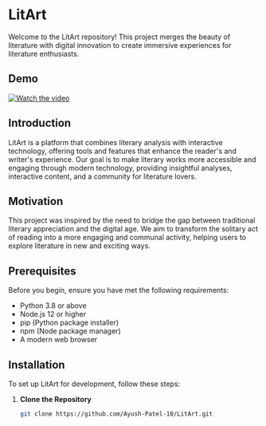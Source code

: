 # LitArt

Welcome to the LitArt repository! This project merges the beauty of literature with digital innovation to create immersive experiences for literature enthusiasts.

## Demo

[![Watch the video](path_to_thumbnail_image.jpg)](https://youtu.be/a37PRIFudGw)


## Introduction

LitArt is a platform that combines literary analysis with interactive technology, offering tools and features that enhance the reader's and writer's experience. Our goal is to make literary works more accessible and engaging through modern technology, providing insightful analyses, interactive content, and a community for literature lovers.

## Motivation

This project was inspired by the need to bridge the gap between traditional literary appreciation and the digital age. We aim to transform the solitary act of reading into a more engaging and communal activity, helping users to explore literature in new and exciting ways.

## Prerequisites

Before you begin, ensure you have met the following requirements:
- Python 3.8 or above
- Node.js 12 or higher
- pip (Python package installer)
- npm (Node package manager)
- A modern web browser

## Installation

To set up LitArt for development, follow these steps:

1. **Clone the Repository**
   ```bash
   git clone https://github.com/Ayush-Patel-10/LitArt.git
